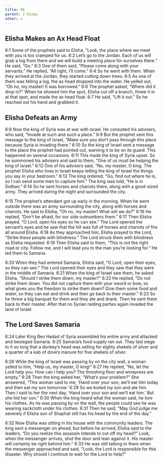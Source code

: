 ```yaml
---
title: 06
parent: 2 Kings
other: x
---
```


## Elisha Makes an Ax Head Float

<a name="6:1">6:1</a> Some of the prophets said to Elisha, “Look, the place where we meet with you is too cramped for us. <a name="6:2">6:2</a> Let’s go to the Jordan. Each of us will grab a log from there and we will build a meeting place for ourselves there.” He said, “Go.” <a name="6:3">6:3</a> One of them said, “Please come along with your servants.” He replied, “All right, I’ll come.” <a name="6:4">6:4</a> So he went with them. When they arrived at the Jordan, they started cutting down trees. <a name="6:5">6:5</a> As one of them was felling a log, the ax head dropped into the water. He yelled out, “Oh no, my master! It was borrowed.” <a name="6:6">6:6</a> The prophet asked, “Where did it drop in?” When he showed him the spot, Elisha cut off a branch, threw it in at that spot, and made the ax head float. <a name="6:7">6:7</a> He said, “Lift it out.” So he reached out his hand and grabbed it.

## Elisha Defeats an Army

<a name="6:8">6:8</a> Now the king of Syria was at war with Israel. He consulted his advisers, who said, “Invade at such and such a place.” <a name="6:9">6:9</a> But the prophet sent this message to the king of Israel, “Make sure you don’t pass through this place because Syria is invading there.” <a name="6:10">6:10</a> So the king of Israel sent a message to the place the prophet had pointed out, warning it to be on its guard. This happened on several occasions. <a name="6:11">6:11</a> This made the king of Syria upset. So he summoned his advisers and said to them, “One of us must be helping the king of Israel.” <a name="6:12">6:12</a> One of his advisers said, “No, my master, O king. The prophet Elisha who lives in Israel keeps telling the king of Israel the things you say in your bedroom.” <a name="6:13">6:13</a> The king ordered, “Go, find out where he is, so I can send some men to capture him.” The king was told, “He is in Dothan.” <a name="6:14">6:14</a> So he sent horses and chariots there, along with a good-sized army. They arrived during the night and surrounded the city.

<a name="6:15">6:15</a> The prophet’s attendant got up early in the morning. When he went outside there was an army surrounding the city, along with horses and chariots. He said to Elisha, “Oh no, my master! What will we do?” <a name="6:16">6:16</a> He replied, “Don’t be afraid, for our side outnumbers them.” <a name="6:17">6:17</a> Then Elisha prayed, “O Lord, open his eyes so he can see.” The Lord opened the servant’s eyes and he saw that the hill was full of horses and chariots of fire all around Elisha. <a name="6:18">6:18</a> As they approached him, Elisha prayed to the Lord, “Strike these people with blindness.” The Lord struck them with blindness as Elisha requested. <a name="6:19">6:19</a> Then Elisha said to them, “This is not the right road or city. Follow me, and I will lead you to the man you’re looking for.” He led them to Samaria.

<a name="6:20">6:20</a> When they had entered Samaria, Elisha said, “O Lord, open their eyes, so they can see.” The Lord opened their eyes and they saw that they were in the middle of Samaria. <a name="6:21">6:21</a> When the king of Israel saw them, he asked Elisha, “Should I strike them down, my master?” <a name="6:22">6:22</a> He replied, “Do not strike them down. You did not capture them with your sword or bow, so what gives you the freedom to strike them down? Give them some food and water, so they can eat and drink and then go back to their master.” <a name="6:23">6:23</a> So he threw a big banquet for them and they ate and drank. Then he sent them back to their master. After that no Syrian raiding parties again invaded the land of Israel.

## The Lord Saves Samaria

<a name="6:24">6:24</a> Later King Ben Hadad of Syria assembled his entire army and attacked and besieged Samaria. <a name="6:25">6:25</a> Samaria’s food supply ran out. They laid siege to it so long that a donkey’s head was selling for eighty shekels of silver and a quarter of a kab of dove’s manure for five shekels of silver.

<a name="6:26">6:26</a> While the king of Israel was passing by on the city wall, a woman yelled to him, “Help us, my master, O king!” <a name="6:27">6:27</a> He replied, “No, let the Lord help you. How can I help you? The threshing floor and winepress are empty.” <a name="6:28">6:28</a> Then the king asked her, “What’s your problem?” She answered, “This woman said to me, ‘Hand over your son; we’ll eat him today and then eat my son tomorrow.’ <a name="6:29">6:29</a> So we boiled my son and ate him. Then I said to her the next day, ‘Hand over your son and we’ll eat him.’ But she hid her son.” <a name="6:30">6:30</a> When the king heard what the woman said, he tore his clothes. As he was passing by on the wall, the people could see he was wearing sackcloth under his clothes. <a name="6:31">6:31</a> Then he said, “May God judge me severely if Elisha son of Shaphat still has his head by the end of the day.”

<a name="6:32">6:32</a> Now Elisha was sitting in his house with the community leaders. The king sent a messenger on ahead, but before he arrived, Elisha said to the leaders, “Do you realize this assassin intends to cut off my head?” Look, when the messenger arrives, shut the door and lean against it. His master will certainly be right behind him.” <a name="6:33">6:33</a> He was still talking to them when the messenger approached and said, “Look, the Lord is responsible for this disaster. Why should I continue to wait for the Lord to help?”
